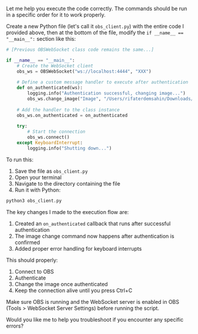 Let me help you execute the code correctly. The commands should be run in a specific order for it to work properly.

Create a new Python file (let's call it `obs_client.py`) with the entire code I provided above, then at the bottom of the file, modify the `if __name__ == "__main__":` section like this:



```python
# [Previous OBSWebSocket class code remains the same...]

if __name__ == "__main__":
    # Create the WebSocket client
    obs_ws = OBSWebSocket("ws://localhost:4444", "XXX")
    
    # Define a custom message handler to execute after authentication
    def on_authenticated(ws):
        logging.info("Authentication successful, changing image...")
        obs_ws.change_image("Image", "/Users/rifaterdemsahin/Downloads/expense16_taxi.jpeg")
    
    # Add the handler to the class instance
    obs_ws.on_authenticated = on_authenticated
    
    try:
        # Start the connection
        obs_ws.connect()
    except KeyboardInterrupt:
        logging.info("Shutting down...")

```

To run this:

1. Save the file as `obs_client.py`
2. Open your terminal
3. Navigate to the directory containing the file
4. Run it with Python:
```bash
python3 obs_client.py
```

The key changes I made to the execution flow are:
1. Created an `on_authenticated` callback that runs after successful authentication
2. The image change command now happens after authentication is confirmed
3. Added proper error handling for keyboard interrupts

This should properly:
1. Connect to OBS
2. Authenticate
3. Change the image once authenticated
4. Keep the connection alive until you press Ctrl+C

Make sure OBS is running and the WebSocket server is enabled in OBS (Tools > WebSocket Server Settings) before running the script.

Would you like me to help you troubleshoot if you encounter any specific errors?